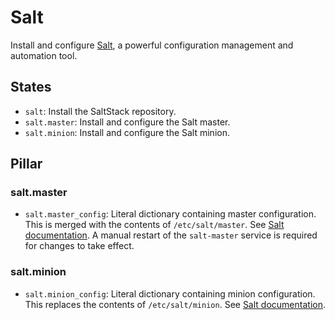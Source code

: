 # Salt

Install and configure [Salt](https://docs.saltstack.com/en/latest/), a powerful configuration management and automation tool.

## States

- `salt`: Install the SaltStack repository.
- `salt.master`: Install and configure the Salt master.
- `salt.minion`: Install and configure the Salt minion.

## Pillar

### salt.master

- `salt.master_config`: Literal dictionary containing master configuration. This is merged with the contents of `/etc/salt/master`. See [Salt documentation](https://docs.saltstack.com/en/latest/ref/configuration/master.html). A manual restart of the `salt-master` service is required for changes to take effect.

### salt.minion

- `salt.minion_config`: Literal dictionary containing minion configuration. This replaces the contents of `/etc/salt/minion`. See [Salt documentation](https://docs.saltstack.com/en/latest/ref/configuration/minion.html).
